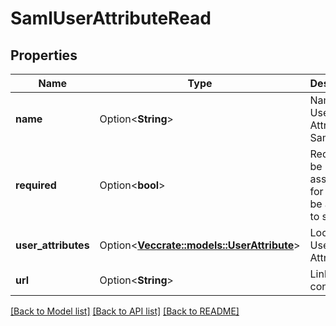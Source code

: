 # SamlUserAttributeRead

## Properties

Name | Type | Description | Notes
------------ | ------------- | ------------- | -------------
**name** | Option<**String**> | Name of User Attribute in Saml | [optional][readonly]
**required** | Option<**bool**> | Required to be in Saml assertion for login to be allowed to succeed | [optional][readonly]
**user_attributes** | Option<[**Vec<crate::models::UserAttribute>**](UserAttribute.md)> | Looker User Attributes | [optional][readonly]
**url** | Option<**String**> | Link to saml config | [optional][readonly]

[[Back to Model list]](../README.md#documentation-for-models) [[Back to API list]](../README.md#documentation-for-api-endpoints) [[Back to README]](../README.md)


